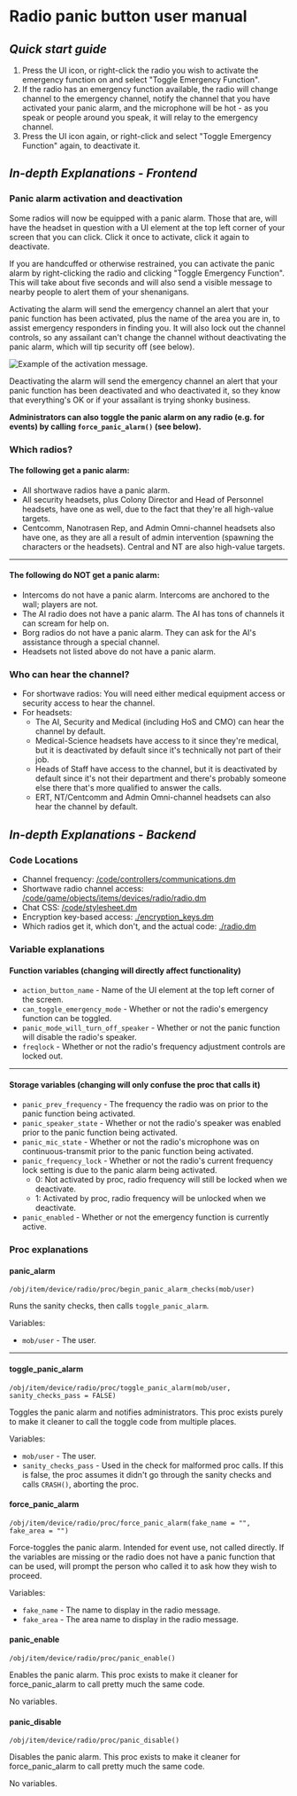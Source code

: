 # Radio panic button user manual

## *Quick start guide*
1. Press the UI icon, or right-click the radio you wish to activate the emergency function on and select "Toggle Emergency Function".
2. If the radio has an emergency function available, the radio will change channel to the emergency channel, notify the channel that you have activated your panic alarm, and the microphone will be hot - as you speak or people around you speak, it will relay to the emergency channel.
3. Press the UI icon again, or right-click and select "Toggle Emergency Function" again, to deactivate it.

## *In-depth Explanations - Frontend*

### Panic alarm activation and deactivation
Some radios will now be equipped with a panic alarm. Those that are, will have the headset in question with a UI element at the top left corner of your screen that you can click. Click it once to activate, click it again to deactivate.

If you are handcuffed or otherwise restrained, you can activate the panic alarm by right-clicking the radio and clicking "Toggle Emergency Function". This will take about five seconds and will also send a visible message to nearby people to alert them of your shenanigans.

Activating the alarm will send the emergency channel an alert that your panic function has been activated, plus the name of the area you are in, to assist emergency responders in finding you. It will also lock out the channel controls, so any assailant can't change the channel without deactivating the panic alarm, which will tip security off (see below).

![Example of the activation message.](https://i.imgur.com/CKj41hr.png)

Deactivating the alarm will send the emergency channel an alert that your panic function has been deactivated and who deactivated it, so they know that everything's OK or if your assailant is trying shonky business.

**Administrators can also toggle the panic alarm on any radio (e.g. for events) by calling `force_panic_alarm()` (see below).**

### Which radios?

#### The following get a panic alarm:

* All shortwave radios have a panic alarm.
* All security headsets, plus Colony Director and Head of Personnel headsets, have one as well, due to the fact that they're all high-value targets.
* Centcomm, Nanotrasen Rep, and Admin Omni-channel headsets also have one, as they are all a result of admin intervention (spawning the characters or the headsets). Central and NT are also high-value targets.

---

#### The following do NOT get a panic alarm:

* Intercoms do not have a panic alarm. Intercoms are anchored to the wall; players are not.
* The AI radio does not have a panic alarm. The AI has tons of channels it can scream for help on.
* Borg radios do not have a panic alarm. They can ask for the AI's assistance through a special channel.
* Headsets not listed above do not have a panic alarm.


### Who can hear the channel?

* For shortwave radios: You will need either medical equipment access or security access to hear the channel.
* For headsets: 
  * The AI, Security and Medical (including HoS and CMO) can hear the channel by default. 
  * Medical-Science headsets have access to it since they're medical, but it is deactivated by default since it's technically not part of their job.
  * Heads of Staff have access to the channel, but it is deactivated by default since it's not their department and there's probably someone else there that's more qualified to answer the calls.
  * ERT, NT/Centcomm and Admin Omni-channel headsets can also hear the channel by default.

## *In-depth Explanations - Backend*

### Code Locations

* Channel frequency: [/code/controllers/communications.dm](/code/controllers/communications.dm)
* Shortwave radio channel access: [/code/game/objects/items/devices/radio/radio.dm](/code/game/objects/items/devices/radio/radio.dm)
* Chat CSS: [/code/stylesheet.dm](/code/stylesheet.dm)
* Encryption key-based access: [./encryption_keys.dm](radio_panic_button/encryption_keys.dm)
* Which radios get it, which don't, and the actual code: [./radio.dm](radio_panic_button/radio.dm)


### Variable explanations

#### Function variables (changing will directly affect functionality)

* `action_button_name` - Name of the UI element at the top left corner of the screen.
* `can_toggle_emergency_mode` - Whether or not the radio's emergency function can be toggled.
* `panic_mode_will_turn_off_speaker` - Whether or not the panic function will disable the radio's speaker. 
* `freqlock` - Whether or not the radio's frequency adjustment controls are locked out.

---
	
#### Storage variables (changing will only confuse the proc that calls it)

* `panic_prev_frequency` - The frequency the radio was on prior to the panic function being activated.
* `panic_speaker_state` - Whether or not the radio's speaker was enabled prior to the panic function being activated.
* `panic_mic_state` - Whether or not the radio's microphone was on continuous-transmit prior to the panic function being activated.
* `panic_frequency_lock` - Whether or not the radio's current frequency lock setting is due to the panic alarm being activated. 
  * 0: Not activated by proc, radio frequency will still be locked when we deactivate.
  * 1: Activated by proc, radio frequency will be unlocked when we deactivate.
* `panic_enabled` - Whether or not the emergency function is currently active.

### Proc explanations

#### panic_alarm
```DM
/obj/item/device/radio/proc/begin_panic_alarm_checks(mob/user)
```

Runs the sanity checks, then calls `toggle_panic_alarm`.

Variables:
* `mob/user` - The user.


---

#### toggle_panic_alarm
```DM
/obj/item/device/radio/proc/toggle_panic_alarm(mob/user, sanity_checks_pass = FALSE)
```

Toggles the panic alarm and notifies administrators. This proc exists purely to make it cleaner to call the toggle code from multiple places.

Variables:
* `mob/user` - The user.
* `sanity_checks_pass` - Used in the check for malformed proc calls. If this is false, the proc assumes it didn't go through the sanity checks and calls `CRASH()`, aborting the proc.

#### force_panic_alarm
```DM
/obj/item/device/radio/proc/force_panic_alarm(fake_name = "", fake_area = "")
```

Force-toggles the panic alarm. Intended for event use, not called directly. If the variables are missing or the radio does not have a panic function that can be used, will prompt the person who called it to ask how they wish to proceed.

Variables:
* `fake_name` - The name to display in the radio message.
* `fake_area` - The area name to display in the radio message.

#### panic_enable
```DM
/obj/item/device/radio/proc/panic_enable()
```

Enables the panic alarm. This proc exists to make it cleaner for force_panic_alarm to call pretty much the same code.

No variables.

#### panic_disable
```DM
/obj/item/device/radio/proc/panic_disable()
```

Disables the panic alarm. This proc exists to make it cleaner for force_panic_alarm to call pretty much the same code.

No variables.